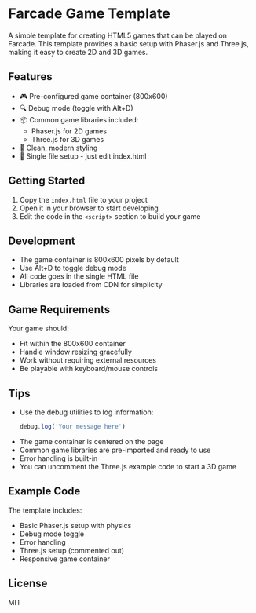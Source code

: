 # Farcade Game Template

A simple template for creating HTML5 games that can be played on Farcade. This template provides a basic setup with Phaser.js and Three.js, making it easy to create 2D and 3D games.

## Features

- 🎮 Pre-configured game container (800x600)
- 🔍 Debug mode (toggle with Alt+D)
- 📦 Common game libraries included:
  - Phaser.js for 2D games
  - Three.js for 3D games
- 🎨 Clean, modern styling
- 📝 Single file setup - just edit index.html

## Getting Started

1. Copy the `index.html` file to your project
2. Open it in your browser to start developing
3. Edit the code in the `<script>` section to build your game

## Development

- The game container is 800x600 pixels by default
- Use Alt+D to toggle debug mode
- All code goes in the single HTML file
- Libraries are loaded from CDN for simplicity

## Game Requirements

Your game should:
- Fit within the 800x600 container
- Handle window resizing gracefully
- Work without requiring external resources
- Be playable with keyboard/mouse controls

## Tips

- Use the debug utilities to log information:
  ```javascript
  debug.log('Your message here')
  ```
- The game container is centered on the page
- Common game libraries are pre-imported and ready to use
- Error handling is built-in
- You can uncomment the Three.js example code to start a 3D game

## Example Code

The template includes:
- Basic Phaser.js setup with physics
- Debug mode toggle
- Error handling
- Three.js setup (commented out)
- Responsive game container

## License

MIT 